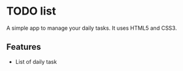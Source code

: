 # TODO list
A simple app to manage your daily tasks.
It uses HTML5 and CSS3.

## Features
* List of daily task